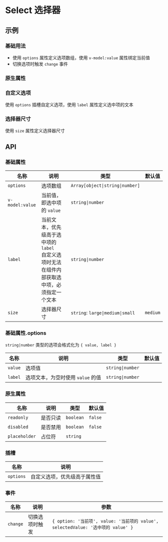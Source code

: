 # Select 选择器

## 示例

### 基础用法

- 使用 `options` 属性定义选项数组，使用 `v-model:value` 属性绑定当前值
- 切换选项时触发 `change` 事件

<preview path="./demos/basic.vue"></preview>

### 原生属性

<!--@include: @/component/@parts/api-native.md-->

<preview path="./demos/native.vue"></preview>

### 自定义选项

使用 `options` 插槽自定义选项，使用 `label` 属性定义选中项的文本

<preview path="./demos/options.vue"></preview>

### 选择器尺寸

使用 `size` 属性定义选择器尺寸

<preview path="./demos/size.vue"></preview>

## API

### 基础属性

| 名称            | 说明                                                                                             | 类型                             | 默认值   |
| --------------- | ------------------------------------------------------------------------------------------------ | -------------------------------- | -------- |
| `options`       | 选项数组                                                                                         | `Array[object\|string\|number]`  |          |
| `v-model:value` | 当前值，即选中项的 `value`                                                                       | `string\|number`                 |          |
| `label`         | 当前文本，优先级高于选中项的 `label` <br> 自定义选项时无法在组件内部获取选中项，必须指定一个文本 | `string\|number`                 |          |
| `size`          | 选择器尺寸                                                                                       | `string`: `large\|medium\|small` | `medium` |

### 基础属性.options

`string|number` 类型的选项会格式化为 `{ value, label }`

| 名称    | 说明                              | 类型             | 默认值 |
| ------- | --------------------------------- | ---------------- | ------ |
| `value` | 选项值                            | `string\|number` |        |
| `label` | 选项文本，为空时使用 `value` 的值 | `string\|number` |        |

### 原生属性

<!--@include: @/component/@parts/api-native.md-->

| 名称          | 说明     | 类型      | 默认值  |
| ------------- | -------- | --------- | ------- |
| `readonly`    | 是否只读 | `boolean` | `false` |
| `disabled`    | 是否禁用 | `boolean` | `false` |
| `placeholder` | 占位符   | `string`  |         |

### 插槽

| 名称      | 说明                         |
| --------- | ---------------------------- |
| `options` | 自定义选项，优先级高于属性值 |

### 事件

| 名称     | 说明           | 参数                                                                             |
| -------- | -------------- | -------------------------------------------------------------------------------- |
| `change` | 切换选项时触发 | `{ option: '当前项', value: '当前项的 value', selectedValue: '选中项的 value' }` |
